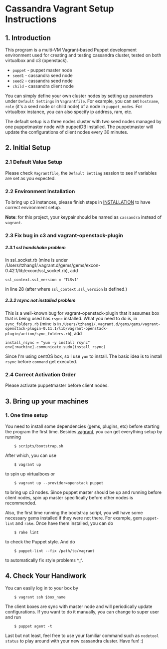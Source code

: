 # Cassandra Vagrant Setup Instructions

## 1. Introduction

This program is a multi-VM Vagrant-based Puppet development environment used for creating and testing cassandra cluster, tested on both virtualbox and c3 (openstack).

* `puppet` - puppet master node
* `seed1` - cassandra seed node
* `seed2` - cassandra seed node
* `child` - cassandra client node

You can simply define your own cluster nodes by setting up parameters under `Default Settings` in `Vagrantfile`.
For example, you can set `hostname`, `role` (it's a seed node or child node) of a node in `puppet_nodes`. For virtualbox instance, you can also specify ip address, ram, etc.

The default setup is a three nodes cluster with two seed nodes managed by one puppetmaster node with puppetDB installed. The puppetmaster will update the configurations of client nodes every 30 minutes. 

## 2. Initial Setup
### 2.1 Default Value Setup

Please check `Vagrantfile`, the `Default Setting` session to see if variables are set as you expected.

### 2.2 Environment Installation

To bring up c3 instances, please finish steps in [INSTALLATION](https://github.paypal.com/Stingray/dev-environment/blob/develop/INSTALLATION.md) to have correct environment setup.

**Note**: for this project, your keypair should be named as `cassandra` instead of `vagrant`.

### 2.3 Fix bug in c3 and vagrant-openstack-plugin

##### 2.3.1 ssl handshake problem

In ssl_socket.rb (mine is under /Users/tzhang1/.vagrant.d/gems/gems/excon-0.42.1/lib/excon/ssl_socket.rb), add

```
ssl_context.ssl_version = 'TLSv1' 
```
in line 28 (after where `ssl_context.ssl_version` is defined.)

##### 2.3.2 rsync not installed problem

This is a well-known bug for vagrant-openstack-plugin that it assumes box that is being used has `rsync` installed. What you need to do is, in `sync_folders.rb` (mine is in `/Users/tzhang1/.vagrant.d/gems/gems/vagrant-openstack-plugin-0.11.1/lib/vagrant-openstack-plugin/action/sync_folders.rb`), add
```
install_rsync = "yum -y install rsync"
env[:machine].communicate.sudo(install_rsync)
```
Since I'm using centOS box, so I use `yum` to install. The basic idea is to install `rsync` before `command` get executed.

### 2.4 Correct Activation Order

Please activate puppetmaster before client nodes.

## 3. Bring up your machines

### 1. One time setup
You need to install some dependencies (gems, plugins, etc) before starting the program the first time. Besides [vagrant](https://docs.vagrantup.com/v2/installation/), you can get everything setup by running
```
    $ scripts/bootstrap.sh
```
After which, you can use 
```
    $ vagrant up
``` 
to spin up virtualboxs or 
```
    $ vagrant up --provider=openstack puppet
```
to bring up  c3 nodes. Since puppet master should be up and running before client nodes, spin up master specifically before other nodes is recommended. 

Also, the first time running the bootstrap script, you will have some necessary gems installed if they were not there. For example, gem `puppet-lint` and `rake`. Once have them installed, you can do 
```
    $ rake lint
```
to check the Puppet style. And do 
```
    $ puppet-lint --fix /path/to/vagrant
```
to automatically fix style problems ^_^.

## 4. Check Your Handiwork 
You can easily log in to your box by
```
    $ vagrant ssh $box_name
```
The client boxes are sync with master node and will periodically update configurations. If you want to do it manually, you can change to super user and run 
```
    $ puppet agent -t
```
Last but not least, feel free to use your familiar command such as `nodetool status` to play around with your new cassandra cluster. Have fun! :)

